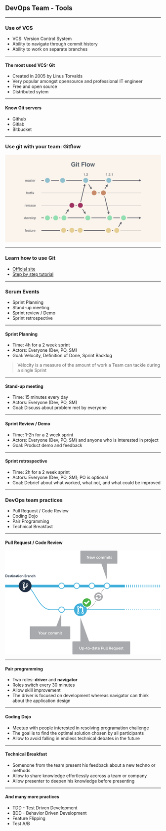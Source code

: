 ## DevOps Team - Tools

----

### Use of VCS

* VCS: Version Control System
* Ability to navigate through commit history
* Ability to work on separate branches

----

#### The most used VCS: Git

* Created in 2005 by Linus Torvalds
* Very popular amongst opensource and professional IT engineer
* Free and open source
* Distributed sytem

----

#### Know Git servers

* Github
* Gitlab
* Bitbucket

----

### Use git with your team: Gitflow
<img src="images/gitflow.jpg" style="background:none; border:none; box-shadow:none;"/>

----

### Learn how to use Git

* [Official site](https://git-scm.com/book/en/v2)
* [Step by step tutorial](https://www.atlassian.com/git/tutorials/what-is-git)

----

### Scrum Events

* Sprint Planning
* Stand-up meeting
* Sprint review / Demo
* Sprint retrospective

----

#### Sprint Planning

* Time: 4h for a 2 week sprint
* Actors: Everyone (Dev, PO, SM)
* Goal: Velocity, Definition of Done, Sprint Backlog

> Vélocity is a measure of the amount of work a Team can tackle during a single Sprint

----

#### Stand-up meeting

* Time: 15 minutes every day
* Actors: Everyone (Dev, PO, SM)
* Goal: Discuss about problem met by everyone

----

#### Sprint Review / Demo

* Time: 1-2h for a 2 week sprint
* Actors: Everyone (Dev, PO, SM) and anyone who is interested in project
* Goal: Product demo and feedback

----

#### Sprint retrospective

* Time: 2h for a 2 week sprint
* Actors: Everyone (Dev, PO, SM); PO is optional
* Goal: Debrief about what worked, what not, and what could be improved

----

### DevOps team practices

* Pull Request / Code Review
* Coding Dojo
* Pair Programming
* Technical Breakfast

----

#### Pull Request / Code Review
<img src="images/pull-request.png" style="background:none; border:none; box-shadow:none;"/>

----

#### Pair programming

* Two roles: **driver** and **navigator**
* Roles switch every 30 minutes
* Allow skill improvement 
* The driver is focused on development whereas navigator can think about the application design

----

#### Coding Dojo

* Meetup with people interested in resolving programation challenge
* The goal is to find the optimal solution chosen by all participants
* Allow to avoid falling in endless technical debates in the future

----

#### Technical Breakfast

* Somenone from the team present his feedback about a new techno or methods
* Allow to share knowledge effortlessly accross a team or company
* Allow presenter to deepen his knowledge before presenting

----

#### And many more practices

* TDD - Test Driven Development
* BDD - Behavior Driven Development
* Feature Flipping
* Test A/B

